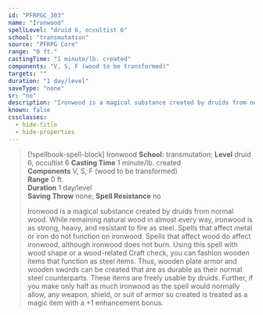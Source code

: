 ```yaml
---
id: "PFRPGC_303"
name: "Ironwood"
spellLevel: "druid 6, occultist 6"
school: "transmutation"
source: "PFRPG Core"
range: "0 ft."
castingTime: "1 minute/lb. created"
components: "V, S, F (wood to be transformed)"
targets: ""
duration: "1 day/level"
saveType: "none"
sr: "no"
description: "Ironwood is a magical substance created by druids from normal wood. While remaining natural wood in almost every way, ironwood is as strong, heavy, and resistant to fire as steel. Spells that affect metal or iron do not function on ironwood. Spells that affect wood do affect ironwood, although ironwood does not burn. Using this spell with wood shape or a wood-related Craft check, you can fashion wooden items that function as steel items. Thus, wooden plate armor and wooden swords can be created that are as durable as their normal steel counterparts. These items are freely usable by druids.  Further, if you make only half as much ironwood as the spell would normally allow, any weapon, shield, or suit of armor so created is treated as a magic item with a +1 enhancement bonus."
known: false
cssclasses:
  - hide-title
  - hide-properties
---
```


> [!spellbook-spell-block] Ironwood
> **School:** transmutation; **Level** druid 6, occultist 6
> **Casting Time** 1 minute/lb. created  
> **Components** V, S, F (wood to be transformed)  
> **Range** 0 ft.  
> **Duration** 1 day/level  
> **Saving Throw** none; **Spell Resistance** no
> 
> Ironwood is a magical substance created by druids from normal wood. While remaining natural wood in almost every way, ironwood is as strong, heavy, and resistant to fire as steel. Spells that affect metal or iron do not function on ironwood. Spells that affect wood do affect ironwood, although ironwood does not burn. Using this spell with wood shape or a wood-related Craft check, you can fashion wooden items that function as steel items. Thus, wooden plate armor and wooden swords can be created that are as durable as their normal steel counterparts. These items are freely usable by druids.  Further, if you make only half as much ironwood as the spell would normally allow, any weapon, shield, or suit of armor so created is treated as a magic item with a +1 enhancement bonus.